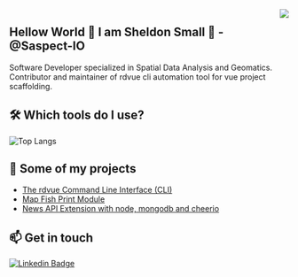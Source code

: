 <img align='right' src="https://github-readme-stats.vercel.app/api?username=saspect-io&show_icons=true&theme=dracula">

## Hellow World 👋 I am Sheldon Small 🤔 - @Saspect-IO

Software Developer specialized in Spatial Data Analysis and Geomatics. Contributor and maintainer of rdvue cli automation tool for vue project scaffolding.

## 🛠️ Which tools do I use?

![Top Langs](https://github-readme-stats.vercel.app/api/top-langs/?username=saspect-io&layout=compact)

## 🚀 Some of my projects

- [The rdvue Command Line Interface (CLI)](https://github.com/realdecoy/rdvuet)
- [Map Fish Print Module](https://github.com/Saspect-IO/SimcoeCountyWebViewer)
- [News API Extension with node, mongodb and cheerio](https://github.com/Saspect-IO/Node-Express-Cheerio-Mongodb-REST-API)



## 📫 Get in touch

[![Linkedin Badge](https://img.shields.io/badge/linkedin-%230077B5.svg?&style=for-the-badge&logo=linkedin&logoColor=white)](https://www.linkedin.com/in/sheldon-small-13672160/)
